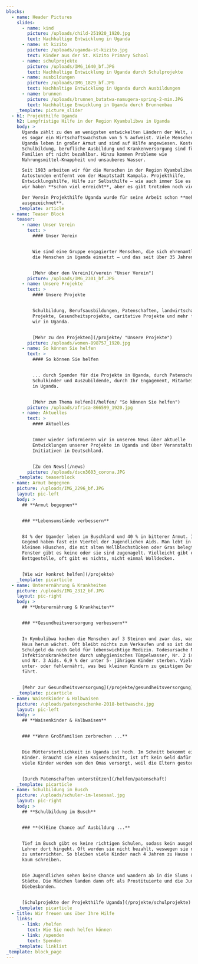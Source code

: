 ```yaml
---
blocks:
  - name: Header Pictures
    slides:
      - name: kind
        picture: /uploads/child-251920_1920.jpg
        text: Nachhaltige Entwicklung in Uganda
      - name: st kizito
        picture: /uploads/uganda-st-kizito.jpg
        text: Kinder aus der St. Kizito Primary School
      - name: schulprojekte
        picture: /uploads/IMG_1640_bf.JPG
        text: Nachhaltige Entwicklung in Uganda durch Schulprojekte
      - name: ausbildungen
        picture: /uploads/IMG_1829_bf.JPG
        text: Nachhaltige Entwicklung in Uganda durch Ausbildungen
      - name: brunnen
        picture: /uploads/brunnen_butatwa-namugera-spring-2-min.JPG
        text: Nachhaltige Enwicklung in Uganda durch Brunnenbau
    _template: picture_slider
  - h1: Projekthilfe Uganda
    h2: Langfristige Hilfe in der Region Kyambulibwa in Uganda
    body: >
      Uganda zählt zu den am wenigsten entwickelten Ländern der Welt, auch wenn
      es sogar ein Wirtschaftswachstum von 5 % aufweist. Viele Menschen in
      Uganda leben in großer Armut und sind auf Hilfe angewiesen. Kosten für
      Schulbildung, berufliche Ausbildung und Krankenversorgung sind für arme
      Familien oft nicht bezahlbar. Hinzu kommen Probleme wie
      Nahrungsmittel-Knappheit und unsauberes Wasser.

      Seit 1983 arbeiten wir für die Menschen in der Region Kyambulibwa, etwa 3
      Autostunden entfernt von der Hauptstadt Kampala. Projekthilfe,
      Entwicklungshilfe, Hilfe zur Selbsthilfe – wie auch immer Sie es nennen –
      wir haben **schon viel erreicht**, aber es gibt trotzdem noch viel zu tun.

      Der Verein Projekthilfe Uganda wurde für seine Arbeit schon **mehrfach
      ausgezeichnet**.
    _template: article
  - name: Teaser Block
    teaser:
      - name: Unser Verein
        text: >
          #### Unser Verein


          Wie sind eine Gruppe engagierter Menschen, die sich ehrenamtlich für
          die Menschen in Uganda einsetzt – und das seit über 35 Jahren.


          [Mehr über den Verein](/verein "Unser Verein")
        picture: /uploads/IMG_2301_bf.JPG
      - name: Unsere Projekte
        text: >
          #### Unsere Projekte


          Schulbildung, Berufsausbildungen, Patenschaften, landwirtschaftliche
          Projekte, Gesundheitsprojekte, caritative Projekte und mehr fördern
          wir in Uganda.


          [Mehr zu den Projekten](/projekte/ "Unsere Projekte")
        picture: /uploads/women-898757_1920.jpg
      - name: So können Sie helfen
        text: >
          #### So können Sie helfen


          ... durch Spenden für die Projekte in Uganda, durch Patenschaften für
          Schulkinder und Auszubildende, durch Ihr Engagement, Mitarbeit vor Ort
          in Uganda.


          [Mehr zum Thema Helfen](/helfen/ "So können Sie helfen")
        picture: /uploads/africa-866599_1920.jpg
      - name: Aktuelles
        text: >
          #### Aktuelles


          Immer wieder informieren wir in unseren News über aktuelle
          Entwicklungen unserer Projekte in Uganda und über Veranstaltungen &
          Initiativen in Deutschland.


          [Zu den News](/news)
        picture: /uploads/dscn3603_corona.JPG
    _template: teaserblock
  - name: Armut begegnen
    picture: /uploads/IMG_2296_bf.JPG
    layout: pic-left
    body: >
      ## **Armut begegnen**


      ### **Lebensumstände verbessern**


      84 % der Ugander leben im Buschland und 40 % in bitterer Armut. In unserer
      Gegend haben fast ein Viertel der Jugendlichen Aids. Man lebt in sehr
      kleinen Häuschen, die mit alten Wellblechstücken oder Gras belegt sind.
      Fenster gibt es keine oder sie sind zugenagelt. Vielleicht gibt es 1-2
      Bettgestelle, oft gibt es nichts, nicht einmal Wolldecken.


      [Wie wir konkret helfen](/projekte)
    _template: picarticle
  - name: Unterernährung & Krankheiten
    picture: /uploads/IMG_2312_bf.JPG
    layout: pic-right
    body: >
      ## **Unterernährung & Krankheiten**


      ### **Gesundheitsversorgung verbessern**


      In Kymbulibwa kochen die Menschen auf 3 Steinen und zwar das, was um das
      Haus herum wächst. Oft bleibt nichts zum Verkaufen und so ist dann weder
      Schulgeld da noch Geld für lebenswichtige Medizin. Todesursache Nr. 1 sind
      Infektionskrankheiten durch unhygienisches Tümpelwasser, Nr. 2 ist Malaria
      und Nr. 3 Aids. 6,9 % der unter 5- jährigen Kinder sterben. Viele sind
      unter- oder fehlernährt, was bei kleinen Kindern zu geistigen Defiziten
      führt.


      [Mehr zur Gesundheitsversorgung](/projekte/gesundheitsversorgung)
    _template: picarticle
  - name: Waisenkinder & Halbwaisen
    picture: /uploads/patengeschenke-2018-bettwasche.jpg
    layout: pic-left
    body: >
      ## **Waisenkinder & Halbwaisen**


      ### **Wenn Großfamilien zerbrechen ...**


      Die Müttersterblichkeit in Uganda ist hoch. Im Schnitt bekommt eine Frau 8
      Kinder. Braucht sie einen Kaiserschnitt, ist oft kein Geld dafür da. Sehr
      viele Kinder werden von den Omas versorgt, weil die Eltern gestorben sind.


      [Durch Patenschaften unterstützen](/helfen/patenschaft)
    _template: picarticle
  - name: Schulbildung im Busch
    picture: /uploads/schuler-im-lesesaal.jpg
    layout: pic-right
    body: >
      ## **Schulbildung im Busch**


      ### **(K)Eine Chance auf Ausbildung ...**


      Tief im Busch gibt es keine richtigen Schulen, sodass kein ausgebildeter
      Lehrer dort hingeht. Oft werden sie nicht bezahlt, weswegen sie nur ab und
      zu unterrichten. So bleiben viele Kinder nach 4 Jahren zu Hause und können
      kaum schreiben.


      Die Jugendlichen sehen keine Chance und wandern ab in die Slums der
      Städte. Die Mädchen landen dann oft als Prostituierte und die Jungen in
      Diebesbanden.


      [Schulprojekte der Projekthilfe Uganda](/projekte/schulprojekte)
    _template: picarticle
  - title: Wir freuen uns über Ihre Hilfe
    links:
      - link: /helfen
        text: Wie Sie noch helfen können
      - link: /spenden
        text: Spenden
    _template: linklist
_template: block_page
---
```


